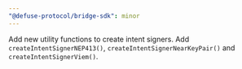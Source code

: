 ```yaml
---
"@defuse-protocol/bridge-sdk": minor
---
```


Add new utility functions to create intent signers. Add `createIntentSignerNEP413()`, `createIntentSignerNearKeyPair()` and `createIntentSignerViem()`.
